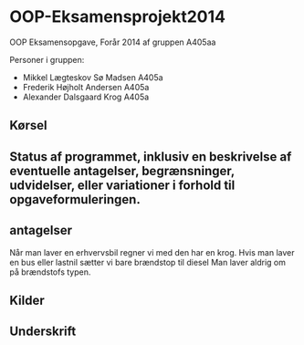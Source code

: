 OOP-Eksamensprojekt2014
=======================

OOP Eksamensopgave, Forår 2014 af gruppen A405aa

Personer i gruppen:

 * Mikkel Lægteskov Sø Madsen A405a 
 * Frederik Højholt Andersen A405a
 * Alexander Dalsgaard Krog A405a

## Kørsel

## Status af programmet, inklusiv en beskrivelse af eventuelle antagelser, begrænsninger, udvidelser, eller variationer i forhold til opgaveformuleringen.

## antagelser
Når man laver en erhvervsbil regner vi med den har en krog.
Hvis man laver en bus eller lastnil sætter vi bare brændstop til diesel
Man laver aldrig om på brændstofs typen.

## Kilder

## Underskrift